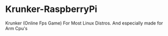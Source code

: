 # Krunker-RaspberryPi
Krunker (Online Fps Game) For Most Linux Distros. And especially made for Arm Cpu's
